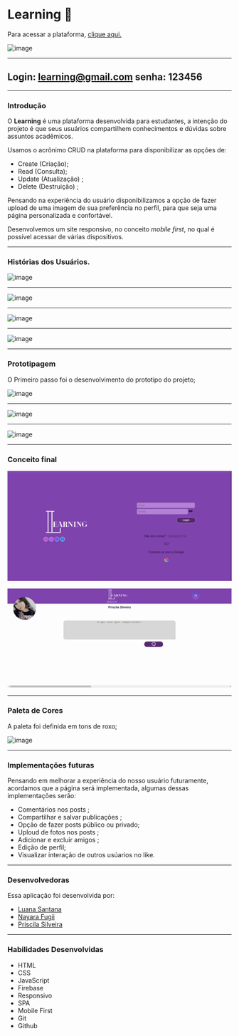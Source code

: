 # Learning :blue_book:

Para acessar a plataforma, [clique aqui.](https://rede-social-205ff.web.app)

![image](src/img/learning1.png)

---
**Login: learning@gmail.com
senha: 123456**
---

---
###  Introdução 

O **Learning** é uma plataforma desenvolvida para estudantes, a intenção do projeto é que seus usuários compartilhem conhecimentos e dúvidas sobre assuntos acadêmicos. 

Usamos o acrônimo CRUD na plataforma para disponibilizar as opções de: 

- Create (Criação);
- Read (Consulta);
- Update (Atualização)  ;
- Delete (Destruição) ;

Pensando na experiência do usuário disponibilizamos a opção de fazer upload de uma imagem de sua preferência no perfil, para que seja uma página personalizada e confortável.

Desenvolvemos um site responsivo, no conceito *mobile first*, no qual é possível acessar de várias dispositivos.

---
### Histórias dos Usuários.
![image](src/img/usuario-1.jpg)

---

![image](src/img/usuario-2.jpg)

---

![image](src/img/usuario-3.jpg)

---

![image](src/img/usuario-4.jpg)

---
### Prototipagem 

O Primeiro passo foi o desenvolvimento do prototipo do projeto;

![image](src/img/login.png)

---

![image](src/img/cadastro.png)

---

![image](src/img/feed.png)

---
### Conceito final

![crud](src/img/login.gif)

![crud](src/img/learning.gif)


---
### Paleta de Cores

A paleta foi definida em tons de roxo;

![image](src/img/paleta-de-cores.jpg)

---
### Implementações futuras

Pensando em melhorar a experiência do nosso usuário futuramente, acordamos que a página será implementada, algumas dessas implementações serão:
-  Comentários nos posts ;
-  Compartilhar e salvar publicações ;
-  Opção de fazer posts público ou privado;
-  Uploud de fotos nos posts ;
-  Adicionar e excluir amigos ;
-  Edição de perfil;
- Visualizar interação de outros usúarios no like.

---
### Desenvolvedoras

Essa aplicação foi desenvolvida por:

- [Luana Santana](https://github.com/LuanaGss)
- [Nayara Fugii](https://github.com/NayaraFugii)
- [Priscila Silveira](https://github.com/PriscilaSSilveira)

---
### Habilidades Desenvolvidas

- HTML 
- CSS
- JavaScript
- Firebase
- Responsivo 
- SPA
- Mobile First
- Git 
- Github



